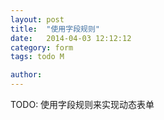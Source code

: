 ```yaml
---
layout: post
title:  "使用字段规则"
date:   2014-04-03 12:12:12
category: form
tags: todo M

author: 
---
```


TODO: 使用字段规则来实现动态表单
